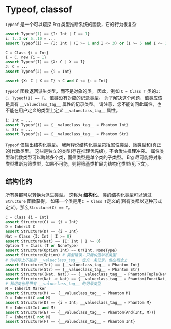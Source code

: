 # Typeof, classof

`Typeof` 是一个可以窥探 Erg 类型推断系统的函数，它的行为很复杂

```python
assert Typeof(1) == {I: Int | I == 1}
i: 1..3 or 5..10 = ...
assert Typeof(i) == {I: Int | (I >= 1 and I <= 3) or (I >= 5 and I <= 10)}

C = Class {i = Int}
I = C. new {i = 1}
assert Typeof(I) == {X: C | X == I}
J: C = ...
assert Typeof(J) == {i = Int}

assert {X: C | X == I} < C and C <= {i = Int}
```

`Typeof` 函数返回派生类型，而不是对象的类。
因此，例如 `C = Class T` 类的`I: C`，`Typeof(I) == T`。
值类没有对应的记录类型。 为了解决这个问题，值类应该是具有 `__valueclass_tag__` 属性的记录类型。
请注意，您不能访问此属性，也不能在用户定义的类型上定义 `__valueclass_tag__` 属性。

```python
i: Int = ...
assert Typeof(i) == {__valueclass_tag__ = Phantom Int}
s: Str = ...
assert Typeof(s) == {__valueclass_tag__ = Phantom Str}
```

`Typeof` 仅输出结构化类型。 我解释说结构化类型包括属性类型、筛类型和(真正的)代数类型。
这些是独立的类型(存在推理优先级)，不会发生推理冲突。
属性类型和代数类型可以跨越多个类，而筛类型是单个类的子类型。
Erg 尽可能将对象类型推断为筛类型，如果不可能，则将筛基类扩展为结构化类型(见下文)。

## 结构化的

所有类都可以转换为派生类型。 这称为 __结构化__。 类的结构化类型可以通过 `Structure` 函数获得。
如果一个类是用`C = Class T`定义的(所有类都以这种形式定义)，那么`Structure(C) == T`。

```python
C = Class {i = Int}
assert Structure(C) == {i = Int}
D = Inherit C
assert Structure(D) == {i = Int}
Nat = Class {I: Int | I >= 0}
assert Structure(Nat) == {I: Int | I >= 0}
Option T = Class (T or NoneType)
assert Structure(Option Int) == Or(Int, NoneType)
assert Structure(Option) # 类型错误：只能构造单态类型
# 你实际上不能用 __valueclass_tag__ 定义一条记录，但在概念上
assert Structure(Int) == {__valueclass_tag__ = Phantom Int}
assert Structure(Str) == {__valueclass_tag__ = Phantom Str}
assert Structure((Nat, Nat)) == {__valueclass_tag__ = Phantom(Tuple(Nat, Nat))}
assert Structure(Nat -> Nat) == {__valueclass_tag__ = Phantom(Func(Nat, Nat))}
# 标记类也是带有 __valueclass_tag__ 的记录类型
M = Inherit Marker
assert Structure(M) == {__valueclass_tag__ = Phantom M}
D = Inherit(C and M)
assert Structure(D) == {i = Int; __valueclass_tag__ = Phantom M}
E = Inherit(Int and M)
assert Structure(E) == {__valueclass_tag__ = Phantom(And(Int, M))}
F = Inherit(E not M)
assert Structure(F) == {__valueclass_tag__ = Phantom Int}
```